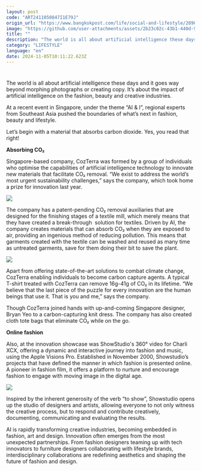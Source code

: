 ```yaml
---
layout: post
code: "ART2411050847I1E79J"
origin_url: "https://www.bangkokpost.com/life/social-and-lifestyle/2896388/defining-the-future-of-fashion"
image: "https://github.com/user-attachments/assets/2b23c02c-43b1-440d-957b-0a2179309389"
title: ""
description: "The world is all about artificial intelligence these days and it goes way beyond morphing photographs or creating copy. It’s about the impact of artificial intelligence on the fashion, beauty and creative industries."
category: "LIFESTYLE"
language: "en"
date: 2024-11-05T10:11:22.623Z
---
```


# 

The world is all about artificial intelligence these days and it goes way beyond morphing photographs or creating copy. It’s about the impact of artificial intelligence on the fashion, beauty and creative industries.

At a recent event in Singapore, under the theme “AI & I”, regional experts from Southeast Asia pushed the boundaries of what’s next in fashion, beauty and lifestyle. 

Let’s begin with a material that absorbs carbon dioxide. Yes, you read that right!

**Absorbing CO₂**

Singapore-based company, CozTerra was formed by a group of individuals who optimise the capabilities of artificial intelligence technology to innovate new materials that facilitate CO₂ removal. “We exist to address the world’s most urgent sustainability challenges,” says the company, which took home a prize for innovation last year. 

![](https://github.com/user-attachments/assets/0f187133-0054-471b-bd0f-e033855708da)

The company has a patent-pending CO₂ removal auxiliaries that are designed for the finishing stages of a textile mill, which merely means that they have created a break-through  solution for textiles. Driven by AI, the company creates materials that can absorb CO₂ when they are exposed to air, providing an ingenious method of reducing pollution. This means that garments created with the textile can be washed and reused as many time as untreated garments, save for them doing their bit to save the plant. 

![](https://github.com/user-attachments/assets/bec78a40-4177-4076-8108-0f385da3f469)

Apart from offering state-of-the-art solutions to combat climate change, CozTerra enabling individuals to become carbon capture agents. A typical T-shirt treated with CozTerra can remove 16g-41g of CO₂ in its lifetime. “We believe that the last piece of the puzzle for every innovation are the human beings that use it. That is you and me,” says the company. 

Though CozTerra joined hands with up-and-coming Singapore designer, Bryan Yeo to a carbon-capturing knit dress. The company has also created cloth tote bags that eliminate CO₂ while on the go. 

**Online fashion** 

Also, at the innovation showcase was ShowStudio's 360° video for Charli XCX, offering a dynamic and interactive journey into fashion and music, using the Apple Visions Pro. Established in November 2000, Showstudio’s projects that have defined the manner in which fashion is presented online. A pioneer in fashion film, it offers a platform to nurture and encourage fashion to engage with moving image in the digital age.

![](https://github.com/user-attachments/assets/becaeeb8-390e-43e4-8faa-f0c6bb255acb)

Inspired by the inherent generosity of the verb “to show”, Showstudio opens up the studio of designers and artists, allowing everyone to not only witness the creative process, but to respond and contribute creatively, documenting, communicating and evaluating the results.

AI is rapidly transforming creative industries, becoming embedded in fashion, art and design. Innovation often emerges from the most unexpected partnerships. From fashion designers teaming up with tech innovators to furniture designers collaborating with lifestyle brands, interdisciplinary collaborations are redefining aesthetics and shaping the future of fashion and design.